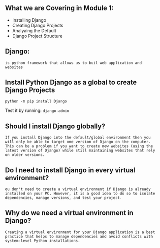 ## What we are Covering in Module 1:

- Installing Django
- Creating Django Projects
- Analyaing the Default     
- Django Project Structure


## Django: 
    is python framework that allows us to buil web application and websites

## Install Python Django as a global to create Django Projects

``python -m pip install Django``

Test it by running:   ``django-admin``

## Should I install Django globally?
    If you install Django into the default/global environment then you will only be able to target one version of Django on the computer. This can be a problem if you want to create new websites (using the latest version of Django) while still maintaining websites that rely on older versions.

## Do I need to install Django in every virtual environment?
    ou don't need to create a virtual environment if Django is already installed on your PC. However, it is a good idea to do so to isolate dependencies, manage versions, and test your project.

## Why do we need a virtual environment in Django?
    Creating a virtual environment for your Django application is a best practice that helps to manage dependencies and avoid conflicts with system-level Python installations.